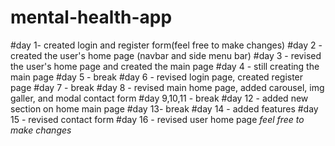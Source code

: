 # mental-health-app

#day 1- created login and register form(feel free to make changes)
#day 2 - created the user's home page (navbar and side menu bar) 
#day 3 - revised the user's home page and created the main page
#day 4 - still creating the main page
#day 5 - break
#day 6 - revised login page, created register page
#day 7 - break
#day 8 - revised main home page, added carousel, img galler, and modal contact form
#day 9,10,11 -  break
#day 12 -  added new section on home main page
#day 13- break
#day 14 - added features
#day 15 - revised contact form
#day 16 - revised user home page
*feel free to make changes*

